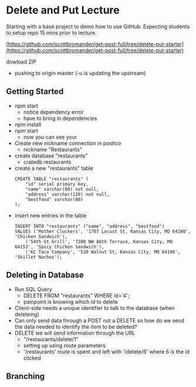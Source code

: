 # Delete and Put Lecture

Starting with a base project to demo how to use GitHub. Expecting students to setup repo 15 mins prior to lecture.

[https://github.com/scottbromander/get-post-full/tree/delete-put-starter](https://github.com/scottbromander/get-post-full/tree/delete-put-starter)

dowload ZIP

- pushing to origin master (-u is updating the upstream)

## Getting Started

- npm start
    - notice dependency error
    - have to bring in dependencies
- npm install
- npm start
    - now you can see your 
- Create new nickname connection in postico
    - nickname "Restaurants"
- create database "restaurants"
    - cratedb restaurants
- create a new "restaurants" table
    ```
    CREATE TABLE "restaurants" (
        "id" serial primary key,
        "name" varchar(80) not null,
        "address" varchar(120) not null,
        "bestfood" varchar(80) 
    );
    ```
- insert new entries in the table
    ```
    INSERT INTO "restaurants" ("name", "address", "bestfood")
    VALUES ('Mother Cluckers', '1707 Locust St, Kansas City, MO 64108', 'Chicken Sandwich'),
        ('54th St Grill', '7200 NW 86th Terrace, Kansas City, MO 64153', 'Spicy Chicken Sandwich'),
        ('KC Taco Company', '520 Walnut St, Kansas City, MO 64106', 'Skillet Nachos');
    ```

## Deleting in Database

- Run SQL Query
    - DELETE FROM "restaurants" WHERE id='4';
    - painpoint is knowing which id to delete
- Client-side needs a unique identifier to talk to the database (when deleteing)
- Can only send data through a POST not a DELETE so how do we send the data needed to identify the item to be deleted?
- DELETE we will send information through the URL
    - "/restaurants/delete/1"
    - setting up using route parameters
    - '/restaurants' route is spent and left with '/delete/6' where 6 is the id clicked

## Branching
